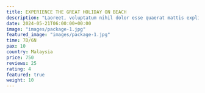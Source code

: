 ```yaml
---
title: EXPERIENCE THE GREAT HOLIDAY ON BEACH
description: "Laoreet, voluptatum nihil dolor esse quaerat mattis explicabo maiores, est aliquet porttitor! Eaque, cras, aspernatur."
date: 2024-05-21T06:00:00+00:00
image: "images/package-1.jpg"
featured_image: "images/package-1.jpg"
time: 7D/6N
pax: 10
country: Malaysia
price: 750
reviews: 25
rating: 4
featured: true
weight: 10
---
```

